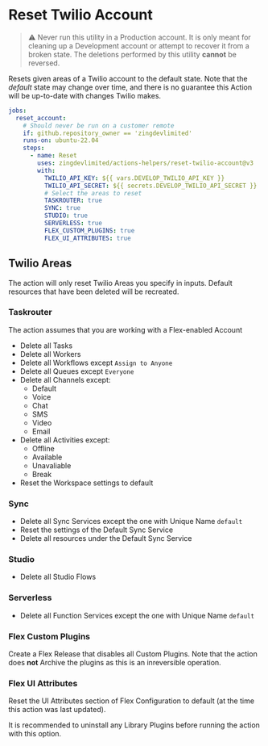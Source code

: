 # Reset Twilio Account

> ⚠️ Never run this utility in a Production account.
> It is only meant for cleaning up a Development account or attempt to recover it from a broken state.
> The deletions performed by this utility **cannot** be reversed.

Resets given areas of a Twilio account to the default state.
Note that the *default* state may change over time, and there is no guarantee this Action will be up-to-date with changes Twilio makes.

```yaml
jobs:
  reset_account:
    # Should never be run on a customer remote
    if: github.repository_owner == 'zingdevlimited'
    runs-on: ubuntu-22.04
    steps:
      - name: Reset
        uses: zingdevlimited/actions-helpers/reset-twilio-account@v3
        with:
          TWILIO_API_KEY: ${{ vars.DEVELOP_TWILIO_API_KEY }}
          TWILIO_API_SECRET: ${{ secrets.DEVELOP_TWILIO_API_SECRET }}
          # Select the areas to reset
          TASKROUTER: true
          SYNC: true
          STUDIO: true
          SERVERLESS: true
          FLEX_CUSTOM_PLUGINS: true
          FLEX_UI_ATTRIBUTES: true
```

## Twilio Areas

The action will only reset Twilio Areas you specify in inputs.
Default resources that have been deleted will be recreated.

### Taskrouter

The action assumes that you are working with a Flex-enabled Account

- Delete all Tasks
- Delete all Workers
- Delete all Workflows except `Assign to Anyone`
- Delete all Queues except `Everyone`
- Delete all Channels except:
  - Default
  - Voice
  - Chat
  - SMS
  - Video
  - Email
- Delete all Activities except:
  - Offline
  - Available
  - Unavaliable
  - Break
- Reset the Workspace settings to default

### Sync

- Delete all Sync Services except the one with Unique Name `default`
- Reset the settings of the Default Sync Service
- Delete all resources under the Default Sync Service

### Studio

- Delete all Studio Flows

### Serverless

- Delete all Function Services except the one with Unique Name `default`

### Flex Custom Plugins

Create a Flex Release that disables all Custom Plugins.
Note that the action does **not** Archive the plugins as this is an inreversible operation.

### Flex UI Attributes

Reset the UI Attributes section of Flex Configuration to default (at the time this action was last updated).

It is recommended to uninstall any Library Plugins before running the action with this option.
